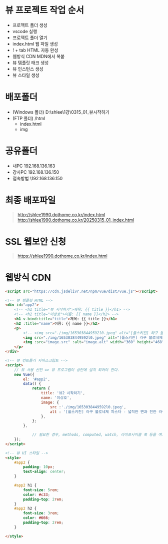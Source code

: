 # 뷰 프로젝트 작업 순서
- 프로젝트 폴더 생성
- vscode 실행
- 프로젝트 폴더 열기
- index.html 웹 파일 생성
- ! + tab HTML 자동 완성
- 웹방식 CDN MDN에서 복붙
- 뷰 템플릿 태크 생성
- 뷰 인스턴스 생성
- 뷰 스타일 생성


# 배포폴더
- (Windows 폴더) D:\shlee\1강\0315_01_뷰시작하기
- (FTP 폴더) /html
    - index.html
    - img

# 공유폴더
- 내PC 192.168.136.163
- 강사PC 192.168.136.150
- 접속방법 \\192.168.136.150


# 최종 배포파일
> http://shlee1990.dothome.co.kr/index.html
> http://shlee1990.dothome.co.kr/20250315_01_index.html

# SSL 웹보안 신청
> https://shlee1990.dothome.co.kr/index.html

# 웹방식 CDN
``` html
<script src="https://cdn.jsdelivr.net/npm/vue/dist/vue.js"></script>
```

``` html
<!-- 뷰 템플릿 HTML -->
<div id="app2">
    <!-- <h1 title="뷰 시작하기">제목: {{ title }}</h1> -->
    <!-- <h2 title="이상호">이름: {{ name }}</h2> -->
    <h1 v-bind:title="title">제목: {{ title }}</h1>
    <h2 :title="name">이름: {{ name }}</h2>
    <p>
        <!-- <img src="./img/1653038449592l0.jpeg" alt="[풀스키친] 라구 볼로네제 파스타 - 넓적한 면과 진한 라구 소스가 어우러진 파스타"/> -->
        <img src="./img/1653038449592l0.jpeg" alt="[풀스키친] 라구 볼로네제 파스타 - 넓적한 면과 진한 라구 소스가 어우러진 파스타"/>
        <img :src="image.src" :alt="image.alt" width="360" height="468" loading="lazy">
    </p>
</div>
```

``` html
<!-- 뷰 컨트롤러 자바스크립트 -->
<script>
    // 뷰 사용 선언 => 뷰 프로그램이 상단에 설치 되어야 한다.
    new Vue({
        el: '#app2',
        data() {
            return {
                title: '뷰2 시작하기',
                name: '이상호',
                image: {
                    src :'./img/1653038449592l0.jpeg',
                    alt : '[풀스키친] 라구 볼로네제 파스타 - 넓적한 면과 진한 라구 소스가 어우러진 파스타',
                },
            };
        },

            // 필요한 경우, methods, computed, watch, 라이프사이클 훅 등을 여기에 추가
    });
</script>
```
``` html
<!-- 뷰 UI 스타일 -->
<style>
    #app2 {
        padding: 10px;
        text-align: center;
    }

    #app2 h1 {
        font-size: 5rem;
        color: #c33;
        padding-top: 2rem;
    }
    #app2 h2 {
        font-size: 3rem;
        color: #666;
        padding-top: 2rem;
    }

</style>
```
